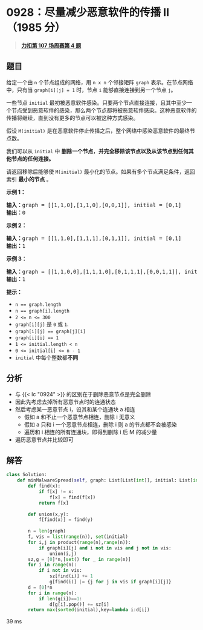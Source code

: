 # 0928：尽量减少恶意软件的传播 II（1985 分）


> <u>**[力扣第 107 场周赛第 4 题](https://leetcode.cn/problems/minimize-malware-spread-ii/)**</u>

## 题目

<p>给定一个由 <code>n</code> 个节点组成的网络，用 <code>n x n</code> 个邻接矩阵 <code>graph</code> 表示。在节点网络中，只有当 <code>graph[i][j] = 1</code> 时，节点 <code>i</code> 能够直接连接到另一个节点 <code>j</code>。</p>

<p>一些节点 <code>initial</code> 最初被恶意软件感染。只要两个节点直接连接，且其中至少一个节点受到恶意软件的感染，那么两个节点都将被恶意软件感染。这种恶意软件的传播将继续，直到没有更多的节点可以被这种方式感染。</p>

<p>假设 <code>M(initial)</code> 是在恶意软件停止传播之后，整个网络中感染恶意软件的最终节点数。</p>

<p>我们可以从 <code>initial</code> 中 <strong>删除一个节点</strong>，<strong>并完全移除该节点以及从该节点到任何其他节点的任何连接。</strong></p>

<p>请返回移除后能够使 <code>M(initial)</code> 最小化的节点。如果有多个节点满足条件，返回索引 <strong>最小的节点</strong> 。</p>



<ol>
</ol>

<p><strong class="example">示例 1：</strong></p>

<pre>
<strong>输入：</strong>graph = [[1,1,0],[1,1,0],[0,0,1]], initial = [0,1]
<strong>输出：</strong>0
</pre>

<p><strong class="example">示例 2：</strong></p>

<pre>
<strong>输入：</strong>graph = [[1,1,0],[1,1,1],[0,1,1]], initial = [0,1]
<strong>输出：</strong>1
</pre>

<p><strong class="example">示例 3：</strong></p>

<pre>
<strong>输入：</strong>graph = [[1,1,0,0],[1,1,1,0],[0,1,1,1],[0,0,1,1]], initial = [0,1]
<strong>输出：</strong>1
</pre>



<p><strong>提示：</strong></p>
<meta charset="UTF-8" />

<ul>
<li><code>n == graph.length</code></li>
<li><code>n == graph[i].length</code></li>
<li><code>2 &lt;= n &lt;= 300</code></li>
<li><code>graph[i][j]</code> 是 <code>0</code> 或 <code>1</code>.</li>
<li><code>graph[i][j] == graph[j][i]</code></li>
<li><code>graph[i][i] == 1</code></li>
<li><code>1 &lt;= initial.length &lt; n</code></li>
<li><code>0 &lt;= initial[i] &lt;= n - 1</code></li>
<li> <code>initial</code> 中每个整数都<strong>不同</strong></li>
</ul>




## 分析

- 与 {{< lc "0924" >}} 的区别在于删除恶意节点是完全删除
- 因此先考虑去掉所有恶意节点时的连通状态
- 然后考虑某一恶意节点 i，设其和某个连通块 a 相连
	- 假如 a 和不止一个恶意节点相连，删除 i 无意义
	- 假如 a 只和 i 一个恶意节点相连，删除 i 则 a 的节点都不会被感染
	- 遍历和 i 相连的所有连通块，即得到删除 i 后 M 的减少量
- 遍历恶意节点并比较即可
## 解答


```python
class Solution:
    def minMalwareSpread(self, graph: List[List[int]], initial: List[int]) -> int:
        def find(x):
            if f[x] != x:
                f[x] = find(f[x])
            return f[x]
        
        def union(x,y):
            f[find(x)] = find(y)
        
        n = len(graph)
        f, vis = list(range(n)), set(initial)
        for i,j in product(range(n),range(n)):
            if graph[i][j] and i not in vis and j not in vis:
                union(i,j)
        sz,g = [0]*n,[set() for _ in range(n)]
        for i in range(n):
            if i not in vis:
                sz[find(i)] += 1
                g[find(i)] |= {j for j in vis if graph[i][j]}
        d = [0]*n
        for i in range(n):
            if len(g[i])==1:
                d[g[i].pop()] += sz[i]
        return max(sorted(initial),key=lambda i:d[i])
```
39 ms
